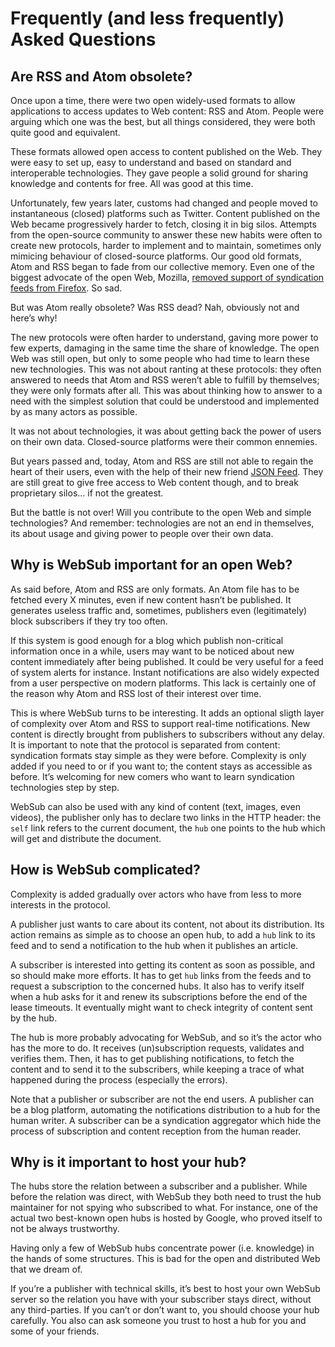 # Frequently (and less frequently) Asked Questions

## Are <abbr>RSS</abbr> and Atom obsolete?

Once upon a time, there were two open widely-used formats to allow applications
to access updates to Web content: <abbr>RSS</abbr> and Atom. People were
arguing which one was the best, but all things considered, they were both quite
good and equivalent.

These formats allowed open access to content published on the Web. They were
easy to set up, easy to understand and based on standard and interoperable
technologies. They gave people a solid ground for sharing knowledge and
contents for free. All was good at this time.

Unfortunately, few years later, customs had changed and people moved to
instantaneous (closed) platforms such as Twitter. Content published on the Web
became progressively harder to fetch, closing it in big silos. Attempts from
the open-source community to answer these new habits were often to create new
protocols, harder to implement and to maintain, sometimes only mimicing
behaviour of closed-source platforms. Our good old formats, Atom and
<abbr>RSS</abbr> began to fade from our collective memory. Even one of the
biggest advocate of the open Web, Mozilla, [removed support of syndication
feeds from Firefox](https://support.mozilla.org/en-US/kb/feed-reader-replacements-firefox).
So sad.

But was Atom really obsolete? Was <abbr>RSS</abbr> dead? Nah, obviously not and
here’s why!

The new protocols were often harder to understand, gaving more power to few
experts, damaging in the same time the share of knowledge. The open Web was
still open, but only to some people who had time to learn these new
technologies. This was not about ranting at these protocols: they often
answered to needs that Atom and <abbr>RSS</abbr> weren’t able to fulfill by
themselves; they were only formats after all. This was about thinking how to
answer to a need with the simplest solution that could be understood and
implemented by as many actors as possible.

It was not about technologies, it was about getting back the power of users on
their own data. Closed-source platforms were their common ennemies.

But years passed and, today, Atom and <abbr>RSS</abbr> are still not able to
regain the heart of their users, even with the help of their new friend [JSON
Feed](https://jsonfeed.org/). They are still great to give free access
to Web content though, and to break proprietary silos… if not the greatest.

But the battle is not over! Will you contribute to the open Web and simple
technologies? And remember: technologies are not an end in themselves, its
about usage and giving power to people over their own data.

## Why is WebSub important for an open Web?

As said before, Atom and <abbr>RSS</abbr> are only formats. An Atom file has to
be fetched every X minutes, even if new content hasn’t be published. It
generates useless traffic and, sometimes, publishers even (legitimately) block
subscribers if they try too often.

If this system is good enough for a blog which publish non-critical information
once in a while, users may want to be noticed about new content immediately
after being published. It could be very useful for a feed of system alerts for
instance. Instant notifications are also widely expected from a user
perspective on modern platforms. This lack is certainly one of the reason why
Atom and <abbr>RSS</abbr> lost of their interest over time.

This is where WebSub turns to be interesting. It adds an optional sligth layer
of complexity over Atom and <abbr>RSS</abbr> to support real-time notifications.
New content is directly brought from publishers to subscribers without any
delay. It is important to note that the protocol is separated from content:
syndication formats stay simple as they were before. Complexity is only added
if you need to or if you want to; the content stays as accessible as before.
It’s welcoming for new comers who want to learn syndication technologies step
by step.

WebSub can also be used with any kind of content (text, images, even videos),
the publisher only has to declare two links in the <abbr>HTTP</abbr> header:
the `self` link refers to the current document, the `hub` one points to the hub
which will get and distribute the document.

## How is WebSub complicated?

Complexity is added gradually over actors who have from less to more interests
in the protocol.

A publisher just wants to care about its content, not about its distribution.
Its action remains as simple as to choose an open hub, to add a `hub` link to
its feed and to send a notification to the hub when it publishes an article.

A subscriber is interested into getting its content as soon as possible, and so
should make more efforts. It has to get `hub` links from the feeds and to
request a subscription to the concerned hubs. It also has to verify itself when
a hub asks for it and renew its subscriptions before the end of the lease
timeouts. It eventually might want to check integrity of content sent by the
hub.

The hub is more probably advocating for WebSub, and so it’s the actor who has
the more to do. It receives (un)subscription requests, validates and
verifies them. Then, it has to get publishing notifications, to fetch the
content and to send it to the subscribers, while keeping a trace of what
happened during the process (especially the errors).

Note that a publisher or subscriber are not the end users. A publisher can be a
blog platform, automating the notifications distribution to a hub for the human
writer. A subscriber can be a syndication aggregator which hide the process of
subscription and content reception from the human reader.

## Why is it important to host your hub?

The hubs store the relation between a subscriber and a publisher. While before
the relation was direct, with WebSub they both need to trust the hub maintainer
for not spying who subscribed to what. For instance, one of the actual two
best-known open hubs is hosted by Google, who proved itself to not be always
trustworthy.

Having only a few of WebSub hubs concentrate power (i.e. knowledge) in the
hands of some structures. This is bad for the open and distributed Web that we
dream of.

If you’re a publisher with technical skills, it’s best to host your own WebSub
server so the relation you have with your subscriber stays direct, without any
third-parties. If you can’t or don’t want to, you should choose your hub
carefully. You also can ask someone you trust to host a hub for you and some of
your friends.
